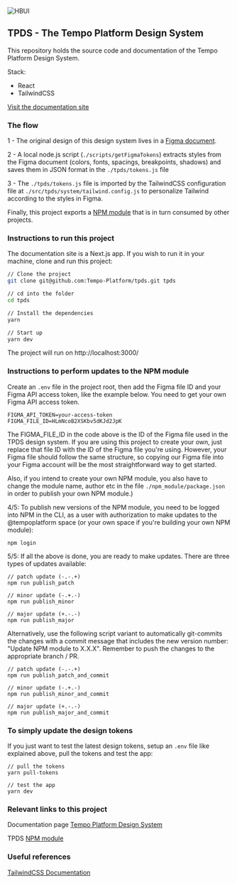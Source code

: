 ![HBUI](https://repository-images.githubusercontent.com/661860948/16741704-6b1e-4b6d-a79c-c037a6e242c7)

## TPDS - The Tempo Platform Design System

This repository holds the source code and documentation of the Tempo Platform Design System.

Stack:

- React
- TailwindCSS

[Visit the documentation site](https://tempods.netlify.app/)

### The flow

1 - The original design of this design system lives in a [Figma document](https://www.figma.com/file/HLmNcoB2XSKbv5dKJd2JpK/Tempo-Platform-Design-System).

2 - A local node.js script (`./scripts/getFigmaTokens`) extracts styles from the Figma document (colors, fonts, spacings, breakpoints, shadows) and saves them in JSON format in the `./tpds/tokens.js` file

3 - The `./tpds/tokens.js` file is imported by the TailwindCSS configuration file at `./src/tpds/system/tailwind.config.js` to personalize Tailwind according to the styles in Figma.

Finally, this project exports a [NPM module](https://www.npmjs.com/package/@tempoplatform/tpds) that is in turn consumed by other projects.

### Instructions to run this project

The documentation site is a Next.js app. If you wish to run it in your machine, clone and run this project:

```bash
// Clone the project
git clone git@github.com:Tempo-Platform/tpds.git tpds

// cd into the folder
cd tpds

// Install the dependencies
yarn

// Start up
yarn dev
```

The project will run on http://localhost:3000/

### Instructions to perform updates to the NPM module

Create an `.env` file in the project root, then add the Figma file ID and your Figma API access token, like the example below. You need to get your own Figma API access token.

```shell
FIGMA_API_TOKEN=your-access-token
FIGMA_FILE_ID=HLmNcoB2XSKbv5dKJd2JpK
```

The FIGMA_FILE_ID in the code above is the ID of the Figma file used in the TPDS design system. If you are using this project to create your own, just replace that file ID with the ID of the Figma file you're using. However, your Figma file should follow the same structure, so copying our Figma file into your Figma account will be the most straightforward way to get started.

Also, if you intend to create your own NPM module, you also have to change the module name, author etc in the file `./npm_module/package.json` in order to publish your own NPM module.)

4/5: To publish new versions of the NPM module, you need to be logged into NPM in the CLI, as a user with authorization to make updates to the @tempoplatform space (or your own space if you're building your own NPM module):

```shell
npm login
```

5/5: If all the above is done, you are ready to make updates. There are three types of updates available:

```shell
// patch update (-.-.+)
npm run publish_patch

// minor update (-.+.-)
npm run publish_minor

// major update (+.-.-)
npm run publish_major
```

Alternatively, use the following script variant to automatically git-commits the changes with a commit message that includes the new version number: "Update NPM module to X.X.X". Remember to push the changes to the appropriate branch / PR.

```shell
// patch update (-.-.+)
npm run publish_patch_and_commit

// minor update (-.+.-)
npm run publish_minor_and_commit

// major update (+.-.-)
npm run publish_major_and_commit
```

### To simply update the design tokens

If you just want to test the latest design tokens, setup an `.env` file like explained above, pull the tokens and test the app:

```shell
// pull the tokens
yarn pull-tokens

// test the app
yarn dev
```

### Relevant links to this project

Documentation page [Tempo Platform Design System](https://tempods.netlify.app/)

TPDS [NPM module](https://www.npmjs.com/package/@tempoplatform/tpds)

### Useful references

[TailwindCSS Documentation](https://tailwindcss.com/docs)
